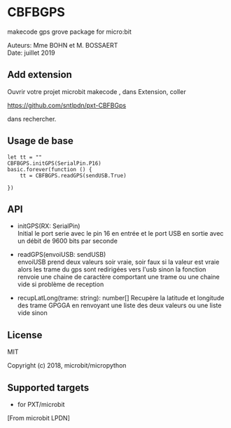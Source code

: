 # CBFBGPS

makecode gps grove package for micro:bit  

Auteurs: Mme BOHN et M. BOSSAERT  
Date:   juillet 2019  
  


## Add extension

Ouvrir votre projet microbit makecode , dans Extension, coller  

https://github.com/sntlpdn/pxt-CBFBGps 

dans rechercher.

## Usage de base

```
let tt = ""
CBFBGPS.initGPS(SerialPin.P16)
basic.forever(function () {
    tt = CBFBGPS.readGPS(sendUSB.True)
    
})
```

## API

- initGPS(RX: SerialPin)  
Initial le port serie avec le pin 16 en entrée et le port USB en sortie avec un débit de 9600 bits par seconde 
 

- readGPS(envoiUSB: sendUSB)  
envoiUSB prend deux valeurs soir vraie, soir faux
si la valeur est vraie alors les trame du gps sont redirigées vers l'usb
sinon la fonction renvoie une chaine de caractère comportant une trame ou une chaine vide si problème de reception  

- recupLatLong(trame: string): number[]
Recupère la latitude et longitude des trame GPGGA en renvoyant
une liste des deux valeurs ou une liste vide sinon  


## License

MIT

Copyright (c) 2018, microbit/micropython

## Supported targets

* for PXT/microbit


[From microbit LPDN]
